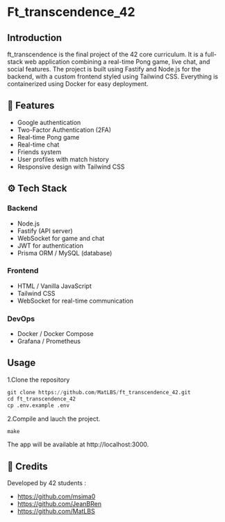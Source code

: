 # Ft_transcendence_42

## Introduction
ft_transcendence is the final project of the 42 core curriculum. It is a full-stack web application combining a real-time Pong game, live chat, and social features. 
The project is built using Fastify and Node.js for the backend, with a custom frontend styled using Tailwind CSS. Everything is containerized using Docker for easy deployment.

## 🚀 Features
- Google authentication
- Two-Factor Authentication (2FA)
- Real-time Pong game
- Real-time chat
- Friends system
- User profiles with match history
- Responsive design with Tailwind CSS

## ⚙️ Tech Stack
### Backend
- Node.js
- Fastify (API server)
- WebSocket for game and chat
- JWT for authentication
- Prisma ORM / MySQL (database)

### Frontend
- HTML / Vanilla JavaScript
- Tailwind CSS
- WebSocket for real-time communication

### DevOps
- Docker / Docker Compose
- Grafana / Prometheus

## Usage

1.Clone the repository
```python
git clone https://github.com/MatLBS/ft_transcendence_42.git
cd ft_transcendence_42
cp .env.example .env
```
2.Compile and lauch the project.
```python
make
```
The app will be available at http://localhost:3000.

## 🤝 Credits

Developed by 42 students :
- https://github.com/msima0
- https://github.com/JeanBRen
- https://github.com/MatLBS
